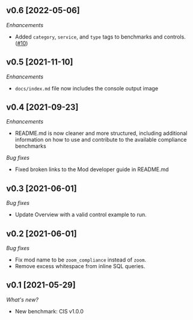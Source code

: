 ## v0.6 [2022-05-06]

_Enhancements_

- Added `category`, `service`, and `type` tags to benchmarks and controls. ([#10](https://github.com/turbot/steampipe-mod-zoom-compliance/pull/10))

## v0.5 [2021-11-10]

_Enhancements_

- `docs/index.md` file now includes the console output image

## v0.4 [2021-09-23]

_Enhancements_

- README.md is now cleaner and more structured, including additional information on how to use and contribute to the available compliance benchmarks

_Bug fixes_

- Fixed broken links to the Mod developer guide in README.md

## v0.3 [2021-06-01]

_Bug fixes_

- Update Overview with a valid control example to run.

## v0.2 [2021-06-01]

_Bug fixes_

- Fix mod name to be `zoom_compliance` instead of `zoom`.
- Remove excess whitespace from inline SQL queries.

## v0.1 [2021-05-29]

_What's new?_

- New benchmark: CIS v1.0.0
